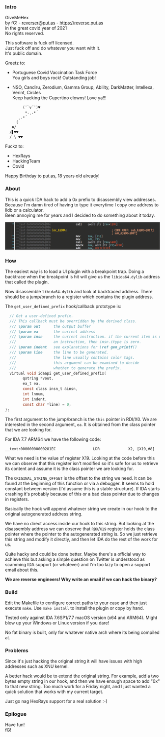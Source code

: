 ### Intro

 GiveMeHex  
 by fG! - reverser@put.as - https://reverse.put.as  
 in the great covid year of 2021  
 No rights reserved.  

 This software is fuck off licensed.  
 Just fuck off and do whatever you want with it.  
 It's public domain.  
 
 Greetz to:
 - Portuguese Covid Vaccination Task Force  
 You girls and boys rock! Outstanding job!

 - NSO, Candiru, Zerodium, Gamma Group, Ability, DarkMatter, Intellexa, Verint, Circles  
 Keep hacking the Cupertino clowns! Love ya!!!
```
        (¯`v´¯)♥
         •.¸.•´
      ¸.•´
     (
   ☻/
  /▌♥♥
  / \ ♥♥
``` 
 Fuckz to:
 - HexRays
 - HackingTeam
 - Covid
 
 Happy Birthday to put.as, 18 years old already!

### About

This is a quick IDA hack to add a 0x prefix to disassembly view addresses.  
Because I'm damn tired of having to type it everytime I copy one address to lldb or a calculator.  
Been annoying me for years and I decided to do something about it today.  

![screenshot](rsrc/screenshot.png)

### How

The easiest way is to load a UI plugin with a breakpoint trap. Doing a backtrace when the breakpoint is hit will give us the `libida64.dylib` address that called the plugin.

Now disassemble `libida64.dylib` and look at backtraced address. There should be a jump/branch to a register which contains the plugin address. 

The `get_user_defined_prefix` hook/callback prototype is:

```c
  // Get a user-defined prefix.
  /// This callback must be overridden by the derived class.
  /// \param out      the output buffer
  /// \param ea       the current address
  /// \param insn     the current instruction. if the current item is not
  ///                 an instruction, then insn.itype is zero.
  /// \param indent   see explanations for \ref gen_printf()
  /// \param line     the line to be generated.
  ///                 the line usually contains color tags.
  ///                 this argument can be examined to decide
  ///                 whether to generate the prefix.
  virtual void idaapi get_user_defined_prefix(
        qstring *vout,
        ea_t ea,
        const class insn_t &insn,
        int lnnum,
        int indent,
        const char *line) = 0;
};
```

The first argument to the jump/branch is the `this` pointer in RDI/X0. We are interested in the second argument, `ea`. It is obtained from the class pointer that we are looking for. 

For IDA 7.7 ARM64 we have the following code:

```
__text:00000000000281EC                 LDR             X2, [X19,#8]
```

What we need is the value of register X19. Looking at the code before this we can observe that this register isn't modified so it's safe for us to retrieve its content and assume it is the class pointer we are looking for.

The `ORIGINAL_STRING_OFFSET` is the offset to the string we need. It can be found at the beginning of this function or via a debugger. It seems to hold constant between version (I'd assume this is a stable structure). If IDA starts crashing it's probably because of this or a bad class pointer due to changes in registers.

Basically the hook will append whatever string we create in our hook to the original autogenerated address string.

We have no direct access inside our hook to this string. But looking at the disassembly address we can observe that `RBX`/`X19` register holds the class pointer where the pointer to the autogenerated string is. So we just retrieve this string and modify it directly, and then let IDA do the rest of the work for us. 

Quite hacky and could be done better. Maybe there's a official way to achieve this but asking a simple question on Twitter is understood as scamming IDA support (or whatever) and I'm too lazy to open a support email about this.

**We are reverse engineers! Why write an email if we can hack the binary?**

### Build

Edit the Makefile to configure correct paths to your case and then just execute `make`. Use `make install` to install the plugin or copy by hand.

Tested only against IDA 7.6SP1/7.7 macOS version (x64 and ARM64). Might blow up your Windows or Linux version if you dare!

No fat binary is built, only for whatever native arch where its being compiled at.

### Problems

Since it's just hacking the original string it will have issues with high addresses such as XNU kernel.

A better hack would be to extend the original string. For example, add a two bytes empty string in our hook, and then we have enough space to add "0x" to that new string. Too much work for a Friday night, and I just wanted a quick solution that works with my current target.

Just go nag HexRays support for a real solution :-)

### Epilogue

Have fun!  
fG!

